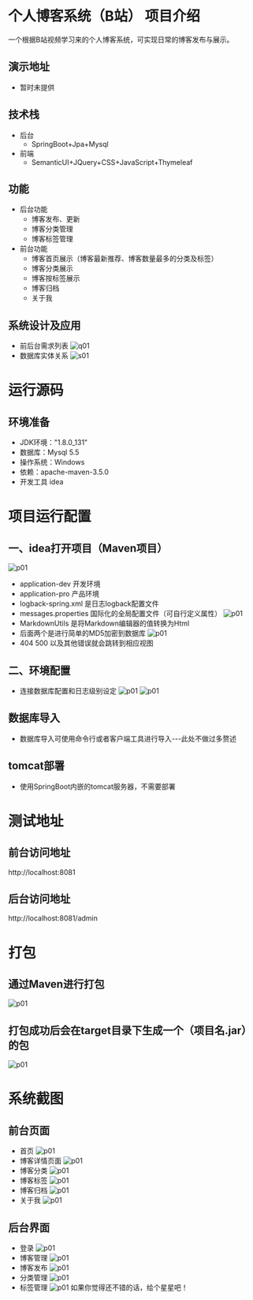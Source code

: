 # 个人博客系统（B站）  项目介绍                                                                                                                                                                                                                
一个根据B站视频学习来的个人博客系统，可实现日常的博客发布与展示。
## 演示地址
* 暂时未提供
## 技术栈
* 后台
   * SpringBoot+Jpa+Mysql
* 前端
   * SemanticUI+JQuery+CSS+JavaScript+Thymeleaf
## 功能
* 后台功能
   * 博客发布、更新
   * 博客分类管理
   * 博客标签管理
* 前台功能
   * 博客首页展示（博客最新推荐、博客数量最多的分类及标签）
   * 博客分类展示
   * 博客按标签展示
   * 博客归档
   * 关于我
## 系统设计及应用
* 前后台需求列表
 ![q01](https://github.com/dahanshui/bilibili_blog/blob/master/show_picture/006tKfTcgy1fk7m27hbn4j31ds0ycdnp.jpg)
 * 数据库实体关系
 ![s01](https://github.com/dahanshui/bilibili_blog/blob/master/show_picture/实体关系.png)
# 运行源码
## 环境准备
* JDK环境："1.8.0_131"
* 数据库：Mysql 5.5
* 操作系统：Windows
* 依赖：apache-maven-3.5.0
* 开发工具 idea
# 项目运行配置
## 一、idea打开项目（Maven项目）
![p01](https://github.com/dahanshui/bilibili_blog/blob/master/show_picture/开发环境.png)
   * application-dev 开发环境
   * application-pro 产品环境
   * logback-spring.xml 是日志logback配置文件
   * messages.properties 国际化的全局配置文件（可自行定义属性）
![p01](https://github.com/dahanshui/bilibili_blog/blob/master/show_picture/工具类.png)
   * MarkdownUtils 是将Markdown编辑器的值转换为Html
   * 后面两个是进行简单的MD5加密到数据库
![p01](https://github.com/dahanshui/bilibili_blog/blob/master/show_picture/错误视图.png)
   * 404 500 以及其他错误就会跳转到相应视图
## 二、环境配置
* 连接数据库配置和日志级别设定
![p01](https://github.com/dahanshui/bilibili_blog/blob/master/show_picture/dev.png)
![p01](https://github.com/dahanshui/bilibili_blog/blob/master/show_picture/pro.png)
## 数据库导入
* 数据库导入可使用命令行或者客户端工具进行导入---此处不做过多赘述
## tomcat部署
* 使用SpringBoot内嵌的tomcat服务器，不需要部署
# 测试地址
## 前台访问地址
http://localhost:8081
## 后台访问地址
http://localhost:8081/admin
# 打包
## 通过Maven进行打包
![p01](https://github.com/dahanshui/bilibili_blog/blob/master/show_picture/打包.png)
## 打包成功后会在target目录下生成一个（项目名.jar）的包
![p01](https://github.com/dahanshui/bilibili_blog/blob/master/show_picture/jar.png)
# 系统截图
## 前台页面
* 首页
![p01](https://github.com/dahanshui/bilibili_blog/blob/master/show_picture/index.png)
* 博客详情页面
![p01](https://github.com/dahanshui/bilibili_blog/blob/master/show_picture/详情页.png)
* 博客分类
![p01](https://github.com/dahanshui/bilibili_blog/blob/master/show_picture/分类.png)
* 博客标签
![p01](https://github.com/dahanshui/bilibili_blog/blob/master/show_picture/标签.png)
* 博客归档
![p01](https://github.com/dahanshui/bilibili_blog/blob/master/show_picture/归档.png)
* 关于我
![p01](https://github.com/dahanshui/bilibili_blog/blob/master/show_picture/关于我.png)
## 后台界面
* 登录
![p01](https://github.com/dahanshui/bilibili_blog/blob/master/show_picture/后台登录.png)
* 博客管理
![p01](https://github.com/dahanshui/bilibili_blog/blob/master/show_picture/博客管理-列表.png)
* 博客发布
![p01](https://github.com/dahanshui/bilibili_blog/blob/master/show_picture/博客管理-发布.png)
* 分类管理
![p01](https://github.com/dahanshui/bilibili_blog/blob/master/show_picture/博客分类.png)
* 标签管理
![p01](https://github.com/dahanshui/bilibili_blog/blob/master/show_picture/博客标签.png)
如果你觉得还不错的话，给个星星吧！


















